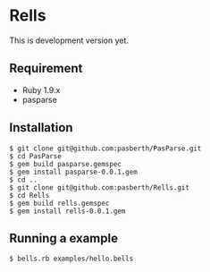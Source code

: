 # Rells

This is development version yet.

## Requirement

* Ruby 1.9.x
* pasparse

## Installation

    $ git clone git@github.com:pasberth/PasParse.git
    $ cd PasParse
    $ gem build pasparse.gemspec
    $ gem install pasparse-0.0.1.gem
    $ cd ..
    $ git clone git@github.com:pasberth/Rells.git
    $ cd Rells
    $ gem build rells.gemspec
    $ gem install rells-0.0.1.gem

## Running a example

    $ bells.rb examples/hello.bells
